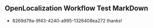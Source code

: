 ## OpenLocalization Workflow Test MarkDown
* 8269d79a-9f43-4240-a995-1326408ea272 thanks!

<!--HONumber=Aug16_HO3-->


